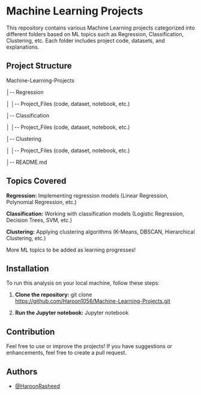 # Machine Learning Projects
This repository contains various Machine Learning projects categorized into different folders based on ML topics such as Regression, Classification, Clustering, etc. Each folder includes project code, datasets, and explanations.

## Project Structure

Machine-Learning-Projects

│-- Regression

│   │-- Project_Files (code, dataset, notebook, etc.)

│-- Classification

│   │-- Project_Files (code, dataset, notebook, etc.)

│-- Clustering

│   │-- Project_Files (code, dataset, notebook, etc.)

│-- README.md

## Topics Covered

**Regression:** Implementing regression models (Linear Regression, Polynomial Regression, etc.)

**Classification:** Working with classification models (Logistic Regression, Decision Trees, SVM, etc.)

**Clustering:** Applying clustering algorithms (K-Means, DBSCAN, Hierarchical Clustering, etc.)

More ML topics to be added as learning progresses!

## Installation
To run this analysis on your local machine, follow these steps:

1. **Clone the repository:**
git clone https://github.com/Haroon1056/Machine-Learning-Projects.git

2. **Run the Jupyter notebook:**
Jupyter notebook

## Contribution

Feel free to use or improve the projects! If you have suggestions or enhancements, feel free to create a pull request.


## Authors

- [@HaroonRasheed](https://github.com/Haroon1056)

